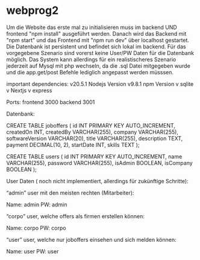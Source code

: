 # webprog2

Um die Website das erste mal zu initialisieren muss im backend UND frontend "npm install" ausgeführt werden.
Danach wird das Backend mit "npm start" und das Frontend mit "npm run dev" über localhost gestartet.
Die Datenbank ist persistent und befindet sich lokal im backend. Für das vorgegebene Szenario sind vorerst keine User/PW Daten für die Datenbank möglich.
Das System kann allerdings für ein realistischeres Szenario jederzeit auf Mysql mit php wechseln, da die .sql Datei mitgegeben wurde und die app.get/post Befehle lediglich angepasst werden müsssen.


important dependencies:
v20.5.1 Nodejs Version
v9.8.1 npm Version
v      sqlite
v      Nextjs
v       express


Ports:
frontend 3000
backend 3001

Datenbank:

CREATE TABLE joboffers ( id INT PRIMARY KEY AUTO_INCREMENT, createdOn INT, createdBy VARCHAR(255), company VARCHAR(255), softwareVersion VARCHAR(20), title VARCHAR(255), description TEXT, payment DECIMAL(10, 2), startDate INT, skills TEXT );

CREATE TABLE users ( id INT PRIMARY KEY AUTO_INCREMENT, name VARCHAR(255), password VARCHAR(255), isAdmin BOOLEAN, isCompany BOOLEAN );



User Daten ( noch nicht implementiert, allerdings für zukünftige Schritte):

“admin” user mit den meisten rechten (Mitarbeiter):

Name: admin
PW: admin

 “corpo” user, welche offers als firmen erstellen können:

Name: corpo
PW: corpo 

“user” user, welche nur joboffers einsehen und sich melden können:

Name: user
PW: user
